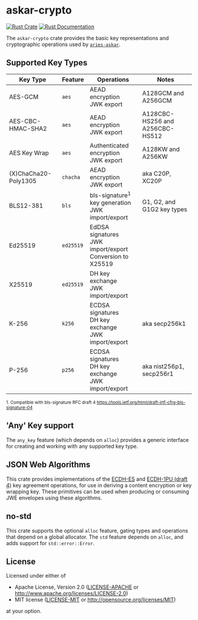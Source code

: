 # askar-crypto

[![Rust Crate](https://img.shields.io/crates/v/askar-crypto.svg)](https://crates.io/crates/askar-crypto)
[![Rust Documentation](https://docs.rs/askar-crypto/badge.svg)](https://docs.rs/askar-crypto)

The `askar-crypto` crate provides the basic key representations and cryptographic operations used by [`aries-askar`](https://github.com/hyperledger/aries-askar).

## Supported Key Types

| Key Type             | Feature   | Operations                                                    | Notes                           |
| -------------------- | --------- | ------------------------------------------------------------- | ------------------------------- |
| AES-GCM              | `aes`     | AEAD encryption<br>JWK export                                 | A128GCM and A256GCM             |
| AES-CBC-HMAC-SHA2    | `aes`     | AEAD encryption<br>JWK export                                 | A128CBC-HS256 and A256CBC-HS512 |
| AES Key Wrap         | `aes`     | Authenticated encryption<br>JWK export                        | A128KW and A256KW               |
| (X)ChaCha20-Poly1305 | `chacha`  | AEAD encryption<br>JWK export                                 | aka C20P, XC20P                 |
| BLS12-381            | `bls`     | bls-signature<sup>1</sup> key generation<br>JWK import/export | G1, G2, and G1G2 key types      |
| Ed25519              | `ed25519` | EdDSA signatures<br>JWK import/export<br>Conversion to X25519 |                                 |
| X25519               | `ed25519` | DH key exchange<br>JWK import/export                          |                                 |
| K-256                | `k256`    | ECDSA signatures<br>DH key exchange<br>JWK import/export      | aka secp256k1                   |
| P-256                | `p256`    | ECDSA signatures<br>DH key exchange<br>JWK import/export      | aka nist256p1, secp256r1        |

<small>1. Compatible with bls-signature RFC draft 4 <https://tools.ietf.org/html/draft-irtf-cfrg-bls-signature-04></small>

## 'Any' Key support

The `any_key` feature (which depends on `alloc`) provides a generic interface for creating and working with any supported key type.

## JSON Web Algorithms

This crate provides implementations of the [ECDH-ES](https://tools.ietf.org/html/rfc7518#section-4.6) and [ECDH-1PU (draft 4)](https://tools.ietf.org/html/draft-madden-jose-ecdh-1pu-04) key agreement operations, for use in deriving a content encryption or key wrapping key. These primitives can be used when producing or consuming JWE envelopes using these algorithms.

## no-std

This crate supports the optional `alloc` feature, gating types and operations that depend on a global allocator. The `std` feature depends on `alloc`, and adds support for `std::error::Error`.

## License

Licensed under either of

- Apache License, Version 2.0 ([LICENSE-APACHE](https://github.com/hyperledger/aries-askar/blob/main/LICENSE-APACHE) or http://www.apache.org/licenses/LICENSE-2.0)
- MIT license ([LICENSE-MIT](https://github.com/hyperledger/aries-askar/blob/main/LICENSE-MIT) or http://opensource.org/licenses/MIT)

at your option.
